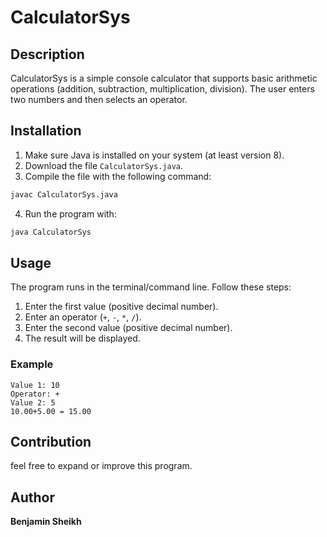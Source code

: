 # CalculatorSys

## Description
CalculatorSys is a simple console calculator that supports basic arithmetic operations (addition, subtraction, multiplication, division). The user enters two numbers and then selects an operator.

## Installation
1. Make sure Java is installed on your system (at least version 8).
2. Download the file `CalculatorSys.java`.
3. Compile the file with the following command:
```bash
javac CalculatorSys.java
```
4. Run the program with:
```bash
java CalculatorSys
```

## Usage
The program runs in the terminal/command line. Follow these steps:
1. Enter the first value (positive decimal number).
2. Enter an operator (`+`, `-`, `*`, `/`).
3. Enter the second value (positive decimal number).
4. The result will be displayed.

### Example
```
Value 1: 10
Operator: +
Value 2: 5
10.00+5.00 = 15.00
```

## Contribution
feel free to expand or improve this program.

## Author
**Benjamin Sheikh**

